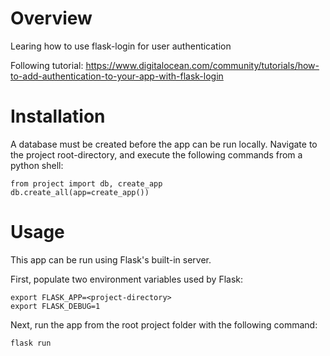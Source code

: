 # Overview

Learing how to use flask-login for user authentication

Following tutorial: https://www.digitalocean.com/community/tutorials/how-to-add-authentication-to-your-app-with-flask-login


# Installation

A database must be created before the app can be run locally. Navigate to the project root-directory, and execute the following commands from a python shell:

    from project import db, create_app
    db.create_all(app=create_app())


# Usage

This app can be run using Flask's built-in server.

First, populate two environment variables used by Flask:

    export FLASK_APP=<project-directory>
    export FLASK_DEBUG=1

Next, run the app from the root project folder with the following command:

    flask run
